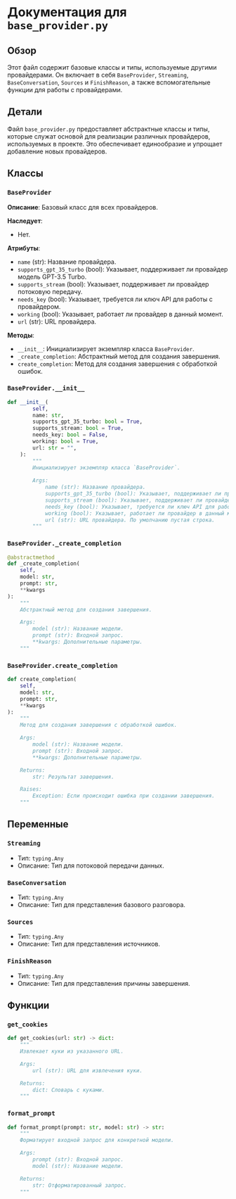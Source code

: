 # Документация для `base_provider.py`

## Обзор

Этот файл содержит базовые классы и типы, используемые другими провайдерами. Он включает в себя `BaseProvider`, `Streaming`, `BaseConversation`, `Sources` и `FinishReason`, а также вспомогательные функции для работы с провайдерами.

## Детали

Файл `base_provider.py` предоставляет абстрактные классы и типы, которые служат основой для реализации различных провайдеров, используемых в проекте. Это обеспечивает единообразие и упрощает добавление новых провайдеров.

## Классы

### `BaseProvider`

**Описание**: Базовый класс для всех провайдеров.

**Наследует**:
- Нет.

**Атрибуты**:
- `name` (str): Название провайдера.
- `supports_gpt_35_turbo` (bool): Указывает, поддерживает ли провайдер модель GPT-3.5 Turbo.
- `supports_stream` (bool): Указывает, поддерживает ли провайдер потоковую передачу.
- `needs_key` (bool): Указывает, требуется ли ключ API для работы с провайдером.
- `working` (bool): Указывает, работает ли провайдер в данный момент.
- `url` (str): URL провайдера.

**Методы**:
- `__init__`: Инициализирует экземпляр класса `BaseProvider`.
- `_create_completion`: Абстрактный метод для создания завершения.
- `create_completion`: Метод для создания завершения с обработкой ошибок.

### `BaseProvider.__init__`

```python
def __init__(
        self,
        name: str,
        supports_gpt_35_turbo: bool = True,
        supports_stream: bool = True,
        needs_key: bool = False,
        working: bool = True,
        url: str = "",
    ):
        """
        Инициализирует экземпляр класса `BaseProvider`.
        
        Args:
            name (str): Название провайдера.
            supports_gpt_35_turbo (bool): Указывает, поддерживает ли провайдер модель GPT-3.5 Turbo. По умолчанию `True`.
            supports_stream (bool): Указывает, поддерживает ли провайдер потоковую передачу. По умолчанию `True`.
            needs_key (bool): Указывает, требуется ли ключ API для работы с провайдером. По умолчанию `False`.
            working (bool): Указывает, работает ли провайдер в данный момент. По умолчанию `True`.
            url (str): URL провайдера. По умолчанию пустая строка.
        """
```

### `BaseProvider._create_completion`

```python
@abstractmethod
def _create_completion(
    self,
    model: str,
    prompt: str,
    **kwargs
):
    """
    Абстрактный метод для создания завершения.

    Args:
        model (str): Название модели.
        prompt (str): Входной запрос.
        **kwargs: Дополнительные параметры.
    """
```

### `BaseProvider.create_completion`

```python
def create_completion(
    self,
    model: str,
    prompt: str,
    **kwargs
):
    """
    Метод для создания завершения с обработкой ошибок.

    Args:
        model (str): Название модели.
        prompt (str): Входной запрос.
        **kwargs: Дополнительные параметры.

    Returns:
        str: Результат завершения.

    Raises:
        Exception: Если происходит ошибка при создании завершения.
    """
```

## Переменные

### `Streaming`
- Тип: `typing.Any`
- Описание: Тип для потоковой передачи данных.

### `BaseConversation`
- Тип: `typing.Any`
- Описание: Тип для представления базового разговора.

### `Sources`
- Тип: `typing.Any`
- Описание: Тип для представления источников.

### `FinishReason`
- Тип: `typing.Any`
- Описание: Тип для представления причины завершения.

## Функции

### `get_cookies`

```python
def get_cookies(url: str) -> dict:
    """
    Извлекает куки из указанного URL.

    Args:
        url (str): URL для извлечения куки.

    Returns:
        dict: Словарь с куками.
    """
```

### `format_prompt`

```python
def format_prompt(prompt: str, model: str) -> str:
    """
    Форматирует входной запрос для конкретной модели.

    Args:
        prompt (str): Входной запрос.
        model (str): Название модели.

    Returns:
        str: Отформатированный запрос.
    """